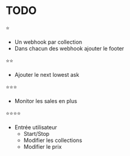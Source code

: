 # TODO

⭐
* Un webhook par collection
* Dans chacun des webhook ajouter le footer

⭐⭐
* Ajouter le next lowest ask

⭐⭐⭐
* Monitor les sales en plus

⭐⭐⭐⭐
* Entrée utilisateur
  * Start/Stop
  * Modifier les collections
  * Modifier le prix



